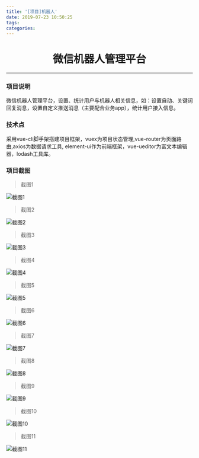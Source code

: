 ```yaml
---
title: '[项目]机器人'
date: 2019-07-23 10:50:25
tags:
categories:
---
```


# <center>微信机器人管理平台</center>

---------

### 项目说明
微信机器人管理平台，设置、统计用户与机器人相关信息，如：设置自动、关键词回复消息，设置自定义推送消息（主要配合业务app），统计用户接入信息。


### 技术点
采用vue-cli脚手架搭建项目框架，vuex为项目状态管理,vue-router为页面路由,axios为数据请求工具, element-ui作为前端框架，vue-ueditor为富文本编辑器，lodash工具库。


### 项目截图
>截图1

![截图1](/images/机器人/1.png "截图1")

>截图2

![截图2](/images/机器人/2.png "截图2")

>截图3

![截图3](/images/机器人/3.png "截图3")

>截图4

![截图4](/images/机器人/4.png "截图4")

>截图5

![截图5](/images/机器人/5.png "截图5")

>截图6

![截图6](/images/机器人/6.png "截图6")

>截图7

![截图7](/images/机器人/7.png "截图7")

>截图8

![截图8](/images/机器人/8.png "截图8")

>截图9

![截图9](/images/机器人/9.png "截图9")

>截图10

![截图10](/images/机器人/10.png "截图10")

>截图11

![截图11](/images/机器人/11.png "截图11")